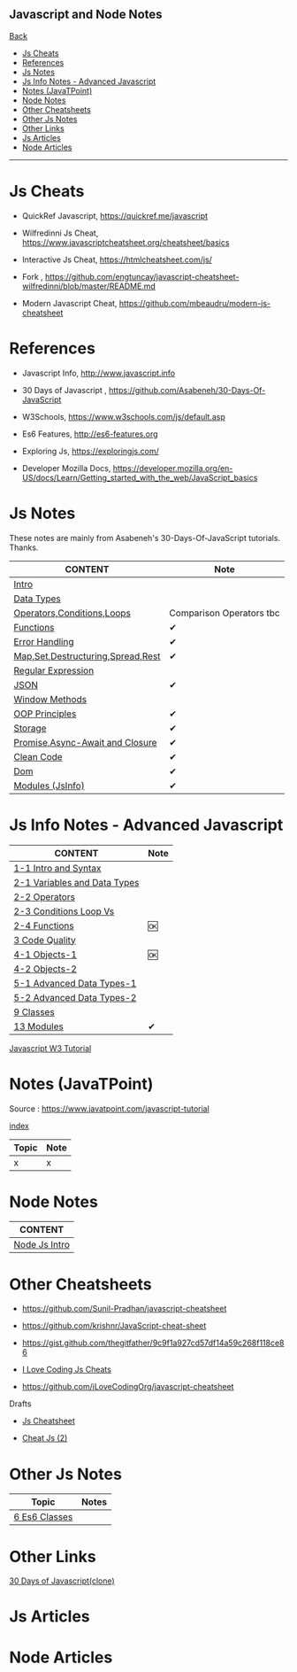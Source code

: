 <h2>Javascript and Node Notes</h2> 

[Back](../readme.md)

- [Js Cheats](#js-cheats)
- [References](#references)
- [Js Notes](#js-notes)
- [Js Info Notes - Advanced Javascript](#js-info-notes---advanced-javascript)
- [Notes (JavaTPoint)](#notes-javatpoint)
- [Node Notes](#node-notes)
- [Other Cheatsheets](#other-cheatsheets)
- [Other Js Notes](#other-js-notes)
- [Other Links](#other-links)
- [Js Articles](#js-articles)
- [Node Articles](#node-articles)

---

# Js Cheats

- QuickRef Javascript, https://quickref.me/javascript

- Wilfredinni Js Cheat, https://www.javascriptcheatsheet.org/cheatsheet/basics

- Interactive Js Cheat, https://htmlcheatsheet.com/js/

- Fork , https://github.com/engtuncay/javascript-cheatsheet-wilfredinni/blob/master/README.md

- Modern Javascript Cheat, https://github.com/mbeaudru/modern-js-cheatsheet

# References

- Javascript Info, http://www.javascript.info

- 30 Days of Javascript , https://github.com/Asabeneh/30-Days-Of-JavaScript

- W3Schools, https://www.w3schools.com/js/default.asp 

- Es6 Features, http://es6-features.org

- Exploring Js, https://exploringjs.com/

- Developer Mozilla Docs, https://developer.mozilla.org/en-US/docs/Learn/Getting_started_with_the_web/JavaScript_basics

# Js Notes

These notes are mainly from Asabeneh's 30-Days-Of-JavaScript tutorials.  Thanks.

CONTENT |Note|
--- | -- |
[Intro](./js-notes-1-1-intro.md) |
[Data Types](./js-notes-2-1-data-types.md) |
[Operators,Conditions,Loops](./js-notes-2-2-oper-cond-loop.md) | Comparison Operators tbc
[Functions](./js-notes-2-3-functions.md) | ✔ 
[Error Handling](./js-notes-2-4-error-handling.md) | ✔ 
[Map,Set,Destructuring,Spread,Rest](./js-notes-2-5-map-set.md) | ✔ 
[Regular Expression](./js-notes-2-6-reg-ex.md) |
[JSON](./js-notes-2-7-json.md) | ✔
[Window Methods](./js-notes-3-window-methods.md)|
[OOP Principles](./js-notes-4-OOP-class.md) | ✔ 
[Storage](./js-notes-5-storage.md) | ✔ 
[Promise,Async-Await and Closure](./js-notes-6-promise.md) | ✔ 
[Clean Code](./js-notes-7-clean-code.md) | ✔
[Dom](./js-notes-8-dom.md) | ✔ 
[Modules (JsInfo)](./js-info/js-intro-13-1-Modules.md)| ✔


# Js Info Notes - Advanced Javascript

CONTENT |Note|
--- | -- |
[1-1 Intro and Syntax](./js-info/js-intro-01-01-intro-and-syntax.md) |
[2-1 Variables and Data Types](./js-info/js-intro-02-01-data-types.md) |
[2-2 Operators](./js-info/js-intro-02-02-operators.md) |   
[2-3 Conditions Loop Vs](./js-info/js-intro-02-03-if-and-loops.md) |
[2-4 Functions](./js-info/js-intro-02-04-functions.md) |🆗
[3 Code Quality](./js-info/js-intro-3-code-quality.md) |
[4-1 Objects-1](./js-info/js-intro-04-01-objects.md) |🆗
[4-2 Objects-2](./js-info/js-intro-04-02-objects.md) |
[5-1 Advanced Data Types-1](./js-info/js-intro-05-01-advanced-data-types.md)|
[5-2 Advanced Data Types-2](./js-info/js-intro-05-02-advanced-data-types-2.md)|
[9 Classes](./js-info/js-intro-09-1-Classes.md)|
[13 Modules](./js-info/js-intro-13-1-Modules.md)| ✔

[Javascript W3 Tutorial](./w3/readme.md)

# Notes (JavaTPoint)

Source : https://www.javatpoint.com/javascript-tutorial





[index](js-jtp-index.md)



Topic | Note
------|-----
x     | x

# Node Notes

CONTENT |
--- |
[Node Js Intro](./node-js-intro.md) |


# Other Cheatsheets

- https://github.com/Sunil-Pradhan/javascript-cheatsheet

- https://github.com/krishnr/JavaScript-cheat-sheet

- https://gist.github.com/thegitfather/9c9f1a927cd57df14a59c268f118ce86

- [I Love Coding Js Cheats](./i-love-coding-cheats/readme.md)

- https://github.com/iLoveCodingOrg/javascript-cheatsheet

Drafts

- [Js Cheatsheet](./js-mix/js-cheatsheet.md)

- [Cheat Js (2)](./js-mix/cheat-js-2.md)

# Other Js Notes

Topic                                               | Notes
----------------------------------------------------|------
[6 Es6 Classes](./js-mix/js-mosh-b6-es6-classes.md) |


# Other Links

[30 Days of Javascript(clone)](./30-Days-Of-JavaScript-master/readMe.md)

# Js Articles

# Node Articles
